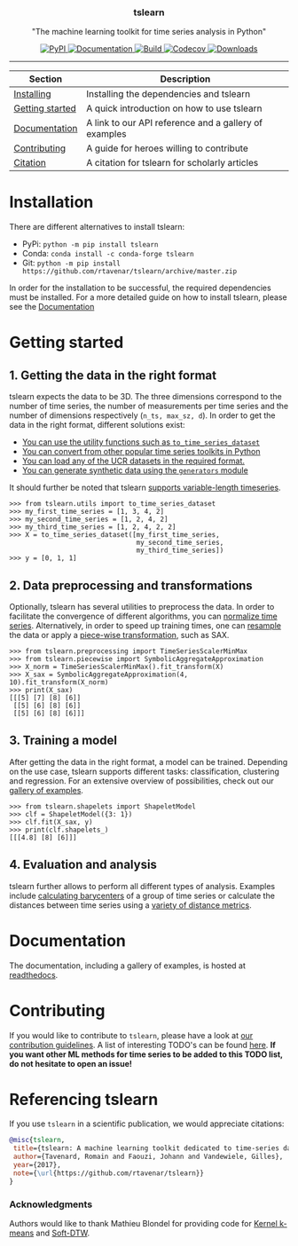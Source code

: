 <!-- Our title -->
<div align="center">
  <h3>tslearn </h3>
</div>

<!-- Short description -->
<p align="center"> 
   "The machine learning toolkit for time series analysis in Python"
</p>

<!-- The badges -->
<p align="center">
    <a href="https://badge.fury.io/py/tslearn">
        <img alt="PyPI" src="https://badge.fury.io/py/tslearn.svg">
    </a>
    <a href="http://tslearn.readthedocs.io/en/latest/?badge=latest">
        <img alt="Documentation" src="https://readthedocs.org/projects/tslearn/badge/?version=latest">
    </a>
    <a href="https://travis-ci.org/rtavenar/tslearn">
        <img alt="Build" src="https://travis-ci.org/rtavenar/tslearn.svg?branch=master">
    </a>
    <a href="https://codecov.io/gh/rtavenar/tslearn">
        <img alt="Codecov" src="https://codecov.io/gh/rtavenar/tslearn/branch/master/graph/badge.svg">
    </a>
    <a href="https://pepy.tech/project/tslearn">
        <img alt="Downloads" src="https://pepy.tech/badge/tslearn">
    </a>
</p>

<!-- Draw horizontal rule -->
<hr>

<!-- Table of content -->

| Section | Description |
|-|-|
| [Installing](#installation) | Installing the dependencies and tslearn |
| [Getting started](#getting-started) | A quick introduction on how to use tslearn |
| [Documentation](#documentation) | A link to our API reference and a gallery of examples |
| [Contributing](#preparing-the-jsons) | A guide for heroes willing to contribute |
| [Citation](#referencing-tslearn) | A citation for tslearn for scholarly articles |

# Installation
There are different alternatives to install tslearn:
* PyPi: `python -m pip install tslearn`
* Conda: `conda install -c conda-forge tslearn`
* Git: `python -m pip install https://github.com/rtavenar/tslearn/archive/master.zip`

In order for the installation to be successful, the required dependencies must be installed. For a more detailed guide on how to install tslearn, please see the [Documentation](https://tslearn.readthedocs.io/en/latest/?badge=latest#installation)

# Getting started

## 1. Getting the data in the right format
tslearn expects the data to be 3D. The three dimensions correspond to the number of time series, the number of measurements per time series and the number of dimensions respectively (`n_ts, max_sz, d`). In order to get the data in the right format, different solutions exist:
* [You can use the utility functions such as `to_time_series_dataset`](https://tslearn.readthedocs.io/en/latest/gen_modules/tslearn.utils.html#module-tslearn.utils)
* [You can convert from other popular time series toolkits in Python](https://tslearn.readthedocs.io/en/latest/integration_other_software.html)
* [You can load any of the UCR datasets in the required format.](https://tslearn.readthedocs.io/en/latest/gen_modules/tslearn.datasets.html#module-tslearn.datasets)
* [You can generate synthetic data using the `generators` module](https://tslearn.readthedocs.io/en/latest/gen_modules/tslearn.generators.html#module-tslearn.generators)

It should further be noted that tslearn [supports variable-length timeseries](https://tslearn.readthedocs.io/en/latest/variablelength.html).

```python3
>>> from tslearn.utils import to_time_series_dataset
>>> my_first_time_series = [1, 3, 4, 2]
>>> my_second_time_series = [1, 2, 4, 2]
>>> my_third_time_series = [1, 2, 4, 2, 2]
>>> X = to_time_series_dataset([my_first_time_series,
                                my_second_time_series,
                                my_third_time_series])
>>> y = [0, 1, 1]
```

## 2. Data preprocessing and transformations
Optionally, tslearn has several utilities to preprocess the data. In order to facilitate the convergence of different algorithms, you can [normalize time series](https://tslearn.readthedocs.io/en/latest/gen_modules/tslearn.preprocessing.html#module-tslearn.preprocessing). Alternatively, in order to speed up training times, one can [resample](https://tslearn.readthedocs.io/en/latest/gen_modules/preprocessing/tslearn.preprocessing.TimeSeriesResampler.html#tslearn.preprocessing.TimeSeriesResampler) the data or apply a [piece-wise transformation](https://tslearn.readthedocs.io/en/latest/gen_modules/tslearn.piecewise.html#module-tslearn.piecewise), such as SAX.

```python3
>>> from tslearn.preprocessing import TimeSeriesScalerMinMax
>>> from tslearn.piecewise import SymbolicAggregateApproximation
>>> X_norm = TimeSeriesScalerMinMax().fit_transform(X)
>>> X_sax = SymbolicAggregateApproximation(4, 10).fit_transform(X_norm)
>>> print(X_sax)
[[[5] [7] [8] [6]] 
 [[5] [6] [8] [6]]
 [[5] [6] [8] [6]]]
```

## 3. Training a model

After getting the data in the right format, a model can be trained. Depending on the use case, tslearn supports different tasks: classification, clustering and regression. For an extensive overview of possibilities, check out our [gallery of examples](https://tslearn.readthedocs.io/en/latest/auto_examples/index.html).

```python3
>>> from tslearn.shapelets import ShapeletModel
>>> clf = ShapeletModel({3: 1})
>>> clf.fit(X_sax, y)
>>> print(clf.shapelets_)
[[[4.8] [8] [6]]]
```


## 4. Evaluation and analysis

tslearn further allows to perform all different types of analysis. Examples include [calculating barycenters](https://tslearn.readthedocs.io/en/latest/gen_modules/tslearn.barycenters.html#module-tslearn.barycenters) of a group of time series or calculate the distances between time series using a [variety of distance metrics](https://tslearn.readthedocs.io/en/latest/gen_modules/tslearn.metrics.html#module-tslearn.metrics).

# Documentation

The documentation, including a gallery of examples, is hosted at [readthedocs](http://tslearn.readthedocs.io/en/latest/index.html).

# Contributing

If you would like to contribute to `tslearn`, please have a look at [our contribution guidelines](CONTRIBUTING.md). A list of interesting TODO's can be found [here](https://github.com/rtavenar/tslearn/issues?utf8=✓&q=is%3Aissue%20is%3Aopen%20label%3A%22new%20feature%22%20). **If you want other ML methods for time series to be added to this TODO list, do not hesitate to open an issue!**

# Referencing tslearn

If you use `tslearn` in a scientific publication, we would appreciate citations:

```bibtex
@misc{tslearn,
 title={tslearn: A machine learning toolkit dedicated to time-series data},
 author={Tavenard, Romain and Faouzi, Johann and Vandewiele, Gilles},
 year={2017},
 note={\url{https://github.com/rtavenar/tslearn}}
}
```

### Acknowledgments
Authors would like to thank Mathieu Blondel for providing code for [Kernel k-means](https://gist.github.com/mblondel/6230787) and [Soft-DTW](https://github.com/mblondel/soft-dtw).
